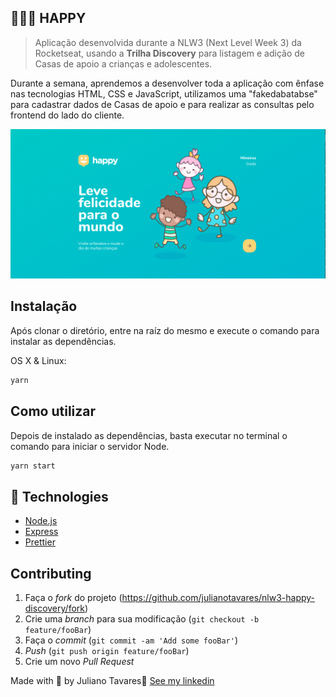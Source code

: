 ## 💇🏻‍♂️  HAPPY
> Aplicação desenvolvida durante a NLW3 (Next Level Week 3) da Rocketseat, usando a **Trilha Discovery** para listagem e adição de Casas de apoio a crianças e adolescentes.

Durante a semana, aprendemos a desenvolver toda a aplicação com ênfase nas tecnologias HTML, CSS e JavaScript, utilizamos uma "fakedabatabse" para cadastrar dados de Casas de apoio e para realizar as consultas pelo frontend do lado do cliente.

![](assets/home.png)

## Instalação

Após clonar o diretório, entre na raíz do mesmo e execute o comando para instalar as dependências.

OS X & Linux:

```sh
yarn
```
## Como utilizar

Depois de instalado as dependências, basta executar no terminal o comando para iniciar o servidor Node.
```sh
yarn start
```
## 🚀 Technologies

- [Node.js](https://nodejs.org/en/)
- [Express](https://expressjs.com/pt-br/)
- [Prettier](https://prettier.io/)

## Contributing

1. Faça o _fork_ do projeto (<https://github.com/julianotavares/nlw3-happy-discovery/fork>)
2. Crie uma _branch_ para sua modificação (`git checkout -b feature/fooBar`)
3. Faça o _commit_ (`git commit -am 'Add some fooBar'`)
4. _Push_ (`git push origin feature/fooBar`)
5. Crie um novo _Pull Request_

Made with 💜 by Juliano Tavares👋 [See my linkedin](https://www.linkedin.com/in/julianotavares/)
